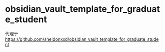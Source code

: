 # obsidian_vault_template_for_graduate_student

代理于 https://github.com/sheldonxxd/obsidian_vault_template_for_graduate_student
